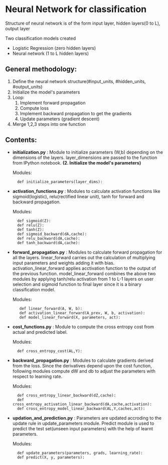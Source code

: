 # Neural Network for classification

Structure of neural network is of the form input layer, hidden layers(0 to L), output layer

Two classification models created 
- Logistic Regression (zero hidden layers)
- Neural network (1 to L hidden layers)

## General methodology:
1. Define the neural network structure(#input_units, #hidden_units, #output_units)
2. Initialize the model's parameters
3. Loop:
    1. Implement forward propagation
    2. Compute loss
    3. Implement backward propagation to get the gradients
    4. Update parameters (gradient descent)
4. Merge 1,2,3 steps into one function

## Contents:
- __initialization.py__ : Module to initialize parameters (W,b) depending on the dimensions of the layers. layer_dimensions are passed to the function from IPython notebook. __(2. Initialize the model's parameters)__

    Modules:

        def initialize_parameters(layer_dims):

- __activation_functions.py__ : Modules to calculate activation functions like sigmoid(logistic), relu(rectified linear unit), tanh for forward and backward propagation.

    Modules:
    
        def sigmoid(Z):
        def relu(Z):
        def tanh(Z):
        def sigmoid_backward(dA,cache):
        def relu_backward(dA,cache):
        def tanh_backward(dA,cache):

- __forward_propagation.py__ : Modules to calculate forward propagation for all the layers. linear_forward carries out the calculation of multiplying input parameters and weights adding it with bias. activation_linear_forward applies acctivation function to the output of the previous function. model_linear_forward combines the above two modules by applying tanh/relu activation from 1 to L-1 layers on user selection and sigmoid function to final layer since it is a binary classification model.

    Modules:
    
         def linear_forward(A, W, b):
         def activation_linear_forward(A_prev, W, b, activation):
         def model_linear_forward(X, parameters, act):
         
- __cost_functions.py__ : Module to compute the cross entropy cost from actual and predicted label.

    Modules:
        
        def cross_entropy_cost(AL,Y):
        
- __backward_propagation.py__ : Modules to calculate gradients derived from the loss. Since the derivatives depend upon the cost function, following modules compute  dW and db to adjust the parameters with respect to learning rate.

    Modules:
    
        def cross_entropy_linear_backward(dZ,cache):
        def cross_entropy_activation_linear_backward(dA,cache,activation):
        def cross_entropy_model_linear_backward(AL,Y,caches,act):
        
- __updation_and_prediction.py__ : Parameters are updated accroding to the update rule in update_parameters module. Predict module is used to predict the test set(unseen input parameters) with the help of learnt parameters.

    Modules:
    
        def update_parameters(parameters, grads, learning_rate):
        def predict(X, y, parameters):
